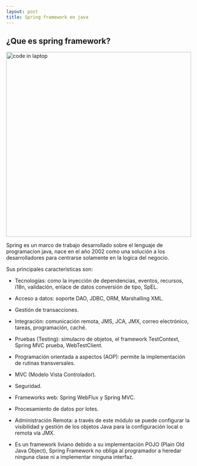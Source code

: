 ```yaml
---
layout: post
title: Spring framework en java
---
```

## ¿Que es spring framework?
<img src="{{ site.baseurl }}/images/2022-08-26/1.svg" alt="code in laptop" style="width: 500;"/>

Spring es un marco de trabajo desarrollado sobre el lenguaje de programacion java, nace en el año 2002
como una solución a los desarrolladores para centrarse solamente en la logica del negocio.

Sus principales caracteristicas son:

- Tecnologías: como la inyección de dependencias, eventos, recursos, i18n, validación, enlace de datos conversión de tipo, SpEL.

- Acceso a datos: soporte DAO, JDBC, ORM, Marshalling XML.
- Gestión de transacciones.
- Integración: comunicación remota, JMS, JCA, JMX, correo electrónico, tareas, programación, caché.
- Pruebas (Testing): simulacro de objetos, el framework TestContext, Spring MVC prueba, WebTestClient.
- Programación orientada a aspectos (AOP): permite la implementación de rutinas transversales.
- MVC (Modelo Vista Controlador).
- Seguridad.
- Frameworks web: Spring WebFlux y Spring MVC.
- Procesamiento de datos por lotes.
- Administración Remota: a través de este módulo se puede configurar la visibilidad y gestión de los objetos Java para la configuración local o remota vía JMX.
- Es un framework liviano debido a su implementación POJO (Plain Old Java Object), Spring Framework no obliga al programador a heredar ninguna clase ni a implementar ninguna interfaz.


